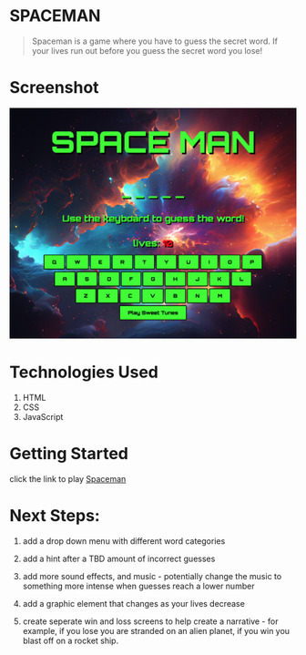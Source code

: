 # SPACEMAN 
> Spaceman is a game where you have to guess the secret word. If your lives run out before you guess the secret word you lose!



# Screenshot 

![](imgs/main_screen.png)



 

 # Technologies Used
 1. HTML
 2. CSS
 3. JavaScript


 # Getting Started

click the link to play [Spaceman](https://dawsonchilders.github.io/spaceman-project-1/)

# Next Steps:

1. add a drop down menu with different word categories

2. add a hint after a TBD amount of incorrect guesses 

3. add more sound effects, and music - potentially change the music to something more intense when guesses reach a lower number

4. add a graphic element that changes as your lives decrease

5. create seperate win and loss screens to help create a narrative - for example, if you lose you are stranded on an alien planet, if you win you blast off on a rocket ship.





